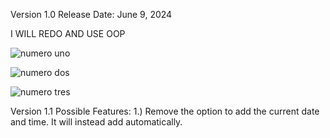 Version 1.0 Release Date: June 9, 2024 

I WILL REDO AND USE OOP

![numero uno](https://github.com/linuxlaber/Manuel/assets/170599771/a46f2a9e-2410-4a5b-8638-b2274f108c35)

![numero dos](https://github.com/linuxlaber/Busyness/assets/170599771/3d9ada4d-3cef-4c77-8688-e643d479e0bc)

![numero tres](https://github.com/linuxlaber/Busyness/assets/170599771/9f04767a-5249-49c7-934a-833ffb21b563)

Version 1.1 Possible Features:
1.) Remove the option to add the current date and time. It will instead add automatically.
